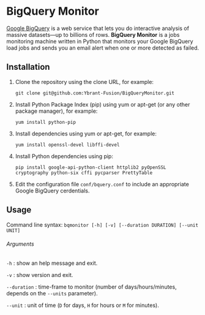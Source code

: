 BigQuery Monitor
===============

[Google BigQuery](https://developers.google.com/bigquery/) is a web service that lets you do interactive analysis of massive datasets—up to billions of rows. **BigQuery Monitor** is a jobs monitoring machine written in Python that monitors your Google BigQuery load jobs and sends you an email alert when one or more detected as failed.

## Installation

1. Clone the repository using the clone URL, for example: 
    
    `git clone git@github.com:Ybrant-Fusion/BigQueryMonitor.git`

2. Install Python Package Index (pip) using yum or apt-get (or any other package manager), for example:
    
    `yum install python-pip`

3. Install dependencies using yum or apt-get, for example: 

    `yum install openssl-devel libffi-devel`

4. Install Python dependencies using pip: 

    `pip install google-api-python-client httplib2 pyOpenSSL cryptography python-six cffi pycparser PrettyTable`

5. Edit the configuration file `conf/bquery.conf` to include an appropriate Google BigQuery cerdentials.
   
## Usage

Command line syntax: `bqmonitor [-h] [-v] [--duration DURATION] [--unit UNIT]`

###### Arguments

`-h` : show an help message and exit.

`-v` : show version and exit.

`--duration` : time-frame to monitor (number of days/hours/minutes, depends on the `--units` parameter).

`--unit` : unit of time (`D` for days, `H` for hours or `M` for minutes).
